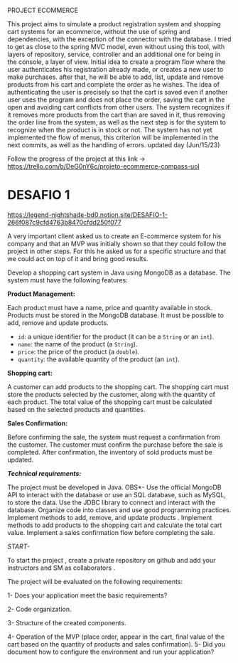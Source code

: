 PROJECT ECOMMERCE

This project aims to simulate a product registration system and shopping cart systems for an ecommerce, without the use of spring and dependencies, with the exception of the connector with the database.
I tried to get as close to the spring MVC model, even without using this tool, with layers of repository, service, controller and an additional one for being in the console, a layer of view.
Initial idea to create a program flow where the user authenticates his registration already made, or creates a new user to make purchases. after that, he will be able to add, list, update and remove products from his cart and complete the order as he wishes.
The idea of authenticating the user is precisely so that the cart is saved even if another user uses the program and does not place the order, saving the cart in the open and avoiding cart conflicts from other users.
The system recognizes if it removes more products from the cart than are saved in it, thus removing the order line from the system, as well as the next step is for the system to recognize when the product is in stock or not.
The system has not yet implemented the flow of menus, this criterion will be implemented in the next commits, as well as the handling of errors.
updated day (Jun/15/23)



Follow the progress of the project at this link -> https://trello.com/b/DeG0nY6c/projeto-ecommerce-compass-uol



# DESAFIO 1

https://legend-nightshade-bd0.notion.site/DESAFIO-1-266f087c9cfd4763b8470cfdd250f077

A very important client asked us to create an E-commerce system for his company and that an MVP was initially shown so that they could follow the project in other steps.
For this he asked us for a specific structure and that we could act on top of it and bring good results.

Develop a shopping cart system in Java using MongoDB as a database. The system must have the following features:

**Product Management:**

Each product must have a name, price and quantity available in stock.
Products must be stored in the MongoDB database.
It must be possible to add, remove and update products.

- `id`: a unique identifier for the product (it can be a `String` or an `int`).
- `name`: the name of the product (a `String`).
- `price`: the price of the product (a `double`).
- `quantity`: the available quantity of the product (an `int`).

**Shopping cart:**

A customer can add products to the shopping cart.
The shopping cart must store the products selected by the customer, along with the quantity of each product.
The total value of the shopping cart must be calculated based on the selected products and quantities.

**Sales Confirmation:**

Before confirming the sale, the system must request a confirmation from the customer.
The customer must confirm the purchase before the sale is completed.
After confirmation, the inventory of sold products must be updated.

***Technical requirements:***

The project must be developed in Java.
OBS*- Use the official MongoDB API to interact with the database or use an SQL database, such as MySQL, to store the data.
Use the JDBC library to connect and interact with the database.
Organize code into classes and use good programming practices.
Implement methods to add, remove, and update products .
Implement methods to add products to the shopping cart and calculate the total cart value.
Implement a sales confirmation flow before completing the sale.

*START-*

To start the project , create a private repository on github and add your instructors and SM as collaborators .

The project will be evaluated on the following requirements:

1- Does your application meet the basic requirements?

2- Code organization.

3- Structure of the created components.

4- Operation of the MVP (place order, appear in the cart, final value of the cart based on the quantity of products and sales confirmation).
5- Did you document how to configure the environment and run your application?


